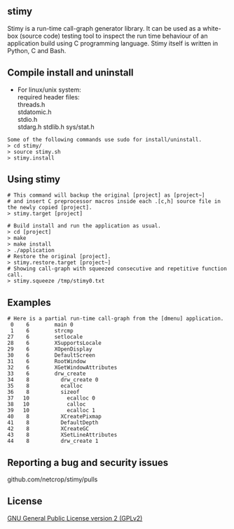 ## stimy
Stimy is a run-time call-graph generator library. It can be used as a white-box (source code) testing tool to inspect the run time behaviour of an application build using C programming language.
Stimy itself is written in Python, C and Bash.
## Compile install and uninstall
* For linux/unix system:  
required header files:  
threads.h  
stdatomic.h  
stdio.h  
stdarg.h
stdlib.h
sys/stat.h
```
Some of the following commands use sudo for install/uninstall.
> cd stimy/
> source stimy.sh
> stimy.install
```
## Using stimy
```
# This command will backup the original [project] as [project~]
# and insert C preprocessor macros inside each .[c,h] source file in the newly copied [project].
> stimy.target [project]

# Build install and run the application as usual.
> cd [project]
> make
> make install
> ./application
# Restore the original [project].
> stimy.restore.target [project~]
# Showing call-graph with squeezed consecutive and repetitive function call.
> stimy.squeeze /tmp/stimy0.txt
```
## Examples
```
# Here is a partial run-time call-graph from the [dmenu] application.
 0    6        main 0
 1    6        strcmp
27    6        setlocale
28    6        XSupportsLocale
29    6        XOpenDisplay
30    6        DefaultScreen
31    6        RootWindow
32    6        XGetWindowAttributes
33    6        drw_create
34    8          drw_create 0
35    8          ecalloc
36    8          sizeof
37   10            ecalloc 0
38   10            calloc
39   10            ecalloc 1
40    8          XCreatePixmap
41    8          DefaultDepth
42    8          XCreateGC
43    8          XSetLineAttributes
44    8          drw_create 1
```
## Reporting a bug and security issues

github.com/netcrop/stimy/pulls

## License

[GNU General Public License version 2 (GPLv2)](https://raw.githubusercontent.com/netcrop/lwrap/beta/LICENSE)
